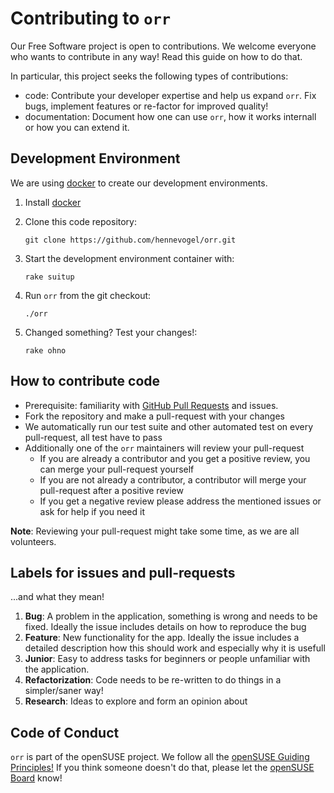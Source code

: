 # Contributing to `orr`
Our Free Software project is open to contributions. We welcome everyone
who wants to contribute in any way! Read this guide on how to do that.

In particular, this project seeks the following types of contributions:

* code: Contribute your developer expertise and help us expand `orr`.
  Fix bugs, implement features or re-factor for improved quality!
* documentation: Document how one can use `orr`, how it works internall
  or how you can extend it.

## Development Environment
We are using [docker](https://www.docker.com/) to create our development environments.

1. Install [docker](https://docs.docker.com/get-started/)
1. Clone this code repository:
    ```
    git clone https://github.com/hennevogel/orr.git
    ```
1. Start the development environment container with:
    ```
    rake suitup
    ```
1. Run `orr` from the git checkout:

    ```
    ./orr
    ```
1. Changed something? Test your changes!:

    ```
    rake ohno
    ```

## How to contribute code
* Prerequisite: familiarity with [GitHub Pull Requests](https://help.github.com/articles/using-pull-requests) and issues.
* Fork the repository and make a pull-request with your changes
* We automatically run our test suite and other automated test on every pull-request, all test have to pass
* Additionally one of the `orr` maintainers will review your pull-request
  * If you are already a contributor and you get a positive review, you can merge your pull-request yourself
  * If you are not already a contributor, a contributor will merge your pull-request after a positive review 
  * If you get a negative review please address the mentioned issues or ask for help if you need it

**Note**: Reviewing your pull-request might take some time, as we are all volunteers.

## Labels for issues and pull-requests 
...and what they mean!

1. **Bug**: A problem in the application, something is wrong and needs to be fixed. Ideally the issue includes details on how to reproduce the bug
1. **Feature**: New functionality for the app. Ideally the issue includes a detailed description how this should work and especially why it is usefull
1. **Junior**: Easy to address tasks for beginners or people unfamiliar with the application.
1. **Refactorization**: Code needs to be re-written to do things in a simpler/saner way!
1. **Research**: Ideas to explore and form an opinion about

## Code of Conduct
`orr` is part of the openSUSE project. We follow all the [openSUSE Guiding Principles!](http://en.opensuse.org/openSUSE:Guiding_principles) If you think someone doesn't do that, please let the [openSUSE Board](mailto:board@opensuse.org) know!
